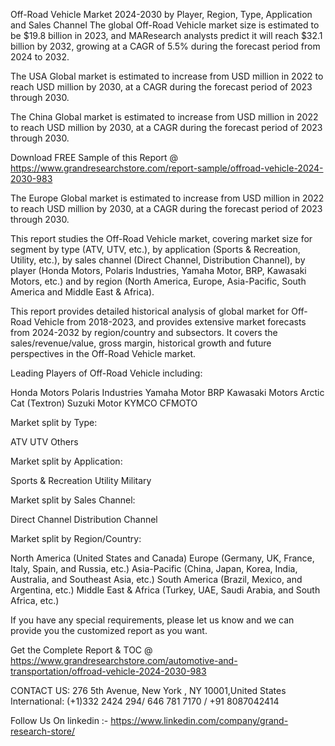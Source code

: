 Off-Road Vehicle Market 2024-2030 by Player, Region, Type, Application and Sales Channel
The global Off-Road Vehicle market size is estimated to be $19.8 billion in 2023, and MAResearch analysts predict it will reach $32.1 billion by 2032, growing at a CAGR of 5.5% during the forecast period from 2024 to 2032.

The USA Global market is estimated to increase from USD million in 2022 to reach USD million by 2030, at a CAGR during the forecast period of 2023 through 2030.

The China Global market is estimated to increase from USD million in 2022 to reach USD million by 2030, at a CAGR during the forecast period of 2023 through 2030.

Download FREE Sample of this Report @ https://www.grandresearchstore.com/report-sample/offroad-vehicle-2024-2030-983

The Europe Global market is estimated to increase from USD million in 2022 to reach USD million by 2030, at a CAGR during the forecast period of 2023 through 2030.

This report studies the Off-Road Vehicle market, covering market size for segment by type (ATV, UTV, etc.), by application (Sports & Recreation, Utility, etc.), by sales channel (Direct Channel, Distribution Channel), by player (Honda Motors, Polaris Industries, Yamaha Motor, BRP, Kawasaki Motors, etc.) and by region (North America, Europe, Asia-Pacific, South America and Middle East & Africa).

This report provides detailed historical analysis of global market for Off-Road Vehicle from 2018-2023, and provides extensive market forecasts from 2024-2032 by region/country and subsectors. It covers the sales/revenue/value, gross margin, historical growth and future perspectives in the Off-Road Vehicle market.

Leading Players of Off-Road Vehicle including:

Honda Motors
Polaris Industries
Yamaha Motor
BRP
Kawasaki Motors
Arctic Cat (Textron)
Suzuki Motor
KYMCO
CFMOTO

Market split by Type:

ATV
UTV
Others

Market split by Application:

Sports & Recreation
Utility
Military

Market split by Sales Channel:

Direct Channel
Distribution Channel

Market split by Region/Country:

North America (United States and Canada)
Europe (Germany, UK, France, Italy, Spain, and Russia, etc.)
Asia-Pacific (China, Japan, Korea, India, Australia, and Southeast Asia, etc.)
South America (Brazil, Mexico, and Argentina, etc.)
Middle East & Africa (Turkey, UAE, Saudi Arabia, and South Africa, etc.)

If you have any special requirements, please let us know and we can provide you the customized report as you want.

Get the Complete Report & TOC @ https://www.grandresearchstore.com/automotive-and-transportation/offroad-vehicle-2024-2030-983

CONTACT US:
276 5th Avenue, New York , NY 10001,United States
International: (+1)332 2424 294/ 646 781 7170 / +91 8087042414

Follow Us On linkedin :- https://www.linkedin.com/company/grand-research-store/
